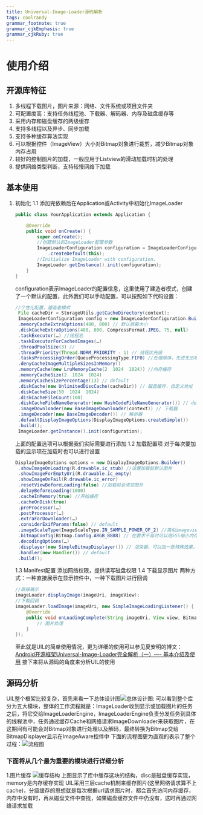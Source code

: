 ```yaml
---
title: Universal-Image-Loader源码解析
tags: coolrandy
grammar_footnote: true
grammar_cjkEmphasis: true
grammar_cjkRuby: true
---
```


# 使用介绍

## 开源库特征

1. 多线程下载图片，图片来源：网络、文件系统或项目文件夹
2. 可配置度高：支持任务线程池、下载器、解码器、内存及磁盘缓存等
3. 采用内存和磁盘缓存的两级缓存
4. 支持多线程以及异步、同步加载
5. 支持多种缓存算法实现
6. 可以根据控件（ImageView）大小对Bitmap对象进行裁剪，减少Bitmap对象内存占用
7. 较好的控制图片的加载，一般应用于Listview的滑动加载时机的处理
8. 提供网络类型判断，支持较慢网络下加载

## 基本使用

1. 初始化
    1.1 添加完依赖后在Application或Activity中初始化ImageLoader
    ```java
    public class YourApplication extends Application {

        @Override
        public void onCreate() {
            super.onCreate();
            //创建默认的ImageLoader配置参数  
            ImageLoaderConfiguration configuration = ImageLoaderConfiguration  
                .createDefault(this); 
            //Initialize ImageLoader with configuration.  
            ImageLoader.getInstance().init(configuration);     
        }
    }
    ```
    configuration表示ImageLoader的配置信息，这里使用了建造者模式，创建了一个默认的配置，此外我们可以手动配置，可以按照如下代码设置：
    ```java
    //个性化配置，建造者模式
     File cacheDir = StorageUtils.getCacheDirectory(context); 
     ImageLoaderConfiguration config = new ImageLoaderConfiguration.Builder(context) 
     .memoryCacheExtraOptions(480, 800) // 默认屏幕大小
     .diskCacheExtraOptions(480, 800, CompressFormat.JPEG, 75, null) 
     .taskExecutor(…) //线程池
     .taskExecutorForCachedImages(…) 
     .threadPoolSize(3) //
     .threadPriority(Thread.NORM_PRIORITY - 1) // 线程优先级
     .tasksProcessingOrder(QueueProcessingType.FIFO) //处理顺序，先进先出等 
     .denyCacheImageMultipleSizesInMemory() 
     .memoryCache(new LruMemoryCache(2  1024  1024)) //内存缓存 
     .memoryCacheSize(2  1024  1024) 
     .memoryCacheSizePercentage(13) // default 
     .diskCache(new UnlimitedDiscCache(cacheDir)) // 磁盘缓存，自定义地址
     .diskCacheSize(50  1024  1024) 
     .diskCacheFileCount(100) 
     .diskCacheFileNameGenerator(new HashCodeFileNameGenerator()) // default 
     .imageDownloader(new BaseImageDownloader(context)) // 下载器 
     .imageDecoder(new BaseImageDecoder()) // 解析器
     .defaultDisplayImageOptions(DisplayImageOptions.createSimple()) 
     .build(); 
     ImageLoader.getInstance().init(configuration);
     ```
     上面的配置选项可以根据我们实际需要进行添加
    1.2 加载配置项
    对于每次要加载的显示项在加载时也可以进行设置
    ```java
    DisplayImageOptions options = new DisplayImageOptions.Builder() 
     .showImageOnLoading(R.drawable.ic_stub) //设置加载前默认图片
     .showImageForEmptyUri(R.drawable.ic_empty) 
     .showImageOnFail(R.drawable.ic_error) 
     .resetViewBeforeLoading(false) //加载前会清空图片
     .delayBeforeLoading(1000) 
     .cacheInMemory(true) //开始缓存
     .cacheOnDisk(true) 
     .preProcessor(…) 
     .postProcessor(…) 
     .extraForDownloader(…) 
     .considerExifParams(false) // default 
     .imageScaleType(ImageScaleType.IN_SAMPLE_POWER_OF_2) //类似imageview scaleType
     .bitmapConfig(Bitmap.Config.ARGB_8888) // 在要求不高时可以用555缩小内存占用 
     .decodingOptions(…) 
     .displayer(new SimpleBitmapDisplayer()) // 渲染器，可以加一些特殊效果，例如矩形圆角等 
     .handler(new Handler()) // default 
     .build();
     ```
    1.3 Manifest配置
    添加网络权限，提供读写磁盘权限
    1.4 下载显示图片
    两种方式：一种直接展示在显示控件中，一种下载图片进行回调
    ```java
    //直接展示
    imageLoader.displayImage(imageUri, imageView);
    //下载回调
    imageLoader.loadImage(imageUri, new SimpleImageLoadingListener() {
        @Override
        public void onLoadingComplete(String imageUri, View view, Bitmap loadedImage) {
            // 图片处理
        }
    });
    ```
    至此就是UIL的简单使用情况，更为详细的使用可以参见夏安明的博文：[Android开源框架Universal-Image-Loader完全解析（一）—- 基本介绍及使用](http://blog.csdn.net/xiaanming/article/details/26810303)
    接下来将从源码的角度来分析UIL的使用
## 源码分析
UIL整个框架比较复杂，首先来看一下总体设计图![总体设计图](https://raw.githubusercontent.com/android-cn/android-open-project-analysis/master/tool-lib/image-cache/universal-image-loader/image/overall-design.png):
    可以看到整个库分为五大模块，整体的工作流程就是：ImageLoader收到显示或加载图片的任务之后，将它交给ImageLoaderEngine，ImageLoaderEngine负责分发任务到具体的线程池中，任务通过缓存Cache和网络请求ImageDownloader来获取图片，在这期间有可能会对Bitmap对象进行处理以及解码，最终转换为Bitmap交给BitmapDisplayer显示在ImageAware控件中
    下面的流程图更为直观的表示了整个过程：![流程图](https://raw.githubusercontent.com/android-cn/android-open-project-analysis/master/tool-lib/image-cache/universal-image-loader/image/uil-flow.png)
    
### 下面将从几个最为重要的模块进行详细分析
1.图片缓存
![缓存结构](http://images.cnblogs.com/cnblogs_com/CoolRandy/672231/o_cache.PNG)
上图显示了库中缓存这块的结构，disc是磁盘缓存实现，memory是内存缓存实现
UIL采用三层cache机制来缓存图片(这里网络请求算不上cache)，分级缓存的思想就是每次根据url请求图片时，都会首先访问内存缓存，内存中没有时，再从磁盘文件中查找，如果磁盘缓存文件中仍没有，这时再通过网络请求加载
